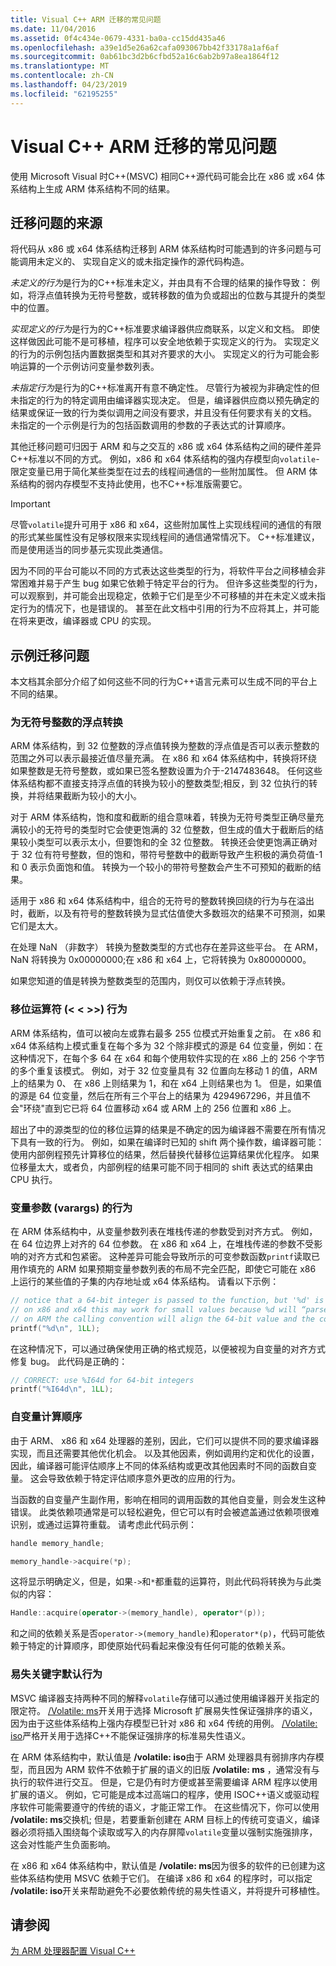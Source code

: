 ```yaml
---
title: Visual C++ ARM 迁移的常见问题
ms.date: 11/04/2016
ms.assetid: 0f4c434e-0679-4331-ba0a-cc15dd435a46
ms.openlocfilehash: a39e1d5e26a62cafa093067bb42f33178a1af6af
ms.sourcegitcommit: 0ab61bc3d2b6cfbd52a16c6ab2b97a8ea1864f12
ms.translationtype: MT
ms.contentlocale: zh-CN
ms.lasthandoff: 04/23/2019
ms.locfileid: "62195255"
---
```

# <a name="common-visual-c-arm-migration-issues"></a>Visual C++ ARM 迁移的常见问题

使用 Microsoft Visual 时C++(MSVC) 相同C++源代码可能会比在 x86 或 x64 体系结构上生成 ARM 体系结构不同的结果。

## <a name="sources-of-migration-issues"></a>迁移问题的来源

将代码从 x86 或 x64 体系结构迁移到 ARM 体系结构时可能遇到的许多问题与可能调用未定义的、 实现自定义的或未指定操作的源代码构造。

*未定义的行为*是行为的C++标准未定义，并由具有不合理的结果的操作导致： 例如，将浮点值转换为无符号整数，或转移数的值为负或超出的位数与其提升的类型中的位置。

*实现定义的行为*是行为的C++标准要求编译器供应商联系，以定义和文档。 即使这样做因此可能不是可移植，程序可以安全地依赖于实现定义的行为。 实现定义的行为的示例包括内置数据类型和其对齐要求的大小。 实现定义的行为可能会影响运算的一个示例访问变量参数列表。

*未指定行为*是行为的C++标准离开有意不确定性。 尽管行为被视为非确定性的但未指定的行为的特定调用由编译器实现决定。 但是，编译器供应商以预先确定的结果或保证一致的行为类似调用之间没有要求，并且没有任何要求有关的文档。 未指定的一个示例是行为的包括函数调用的参数的子表达式的计算顺序。

其他迁移问题可归因于 ARM 和与之交互的 x86 或 x64 体系结构之间的硬件差异C++标准以不同的方式。 例如，x86 和 x64 体系结构的强内存模型向`volatile`-限定变量已用于简化某些类型在过去的线程间通信的一些附加属性。 但 ARM 体系结构的弱内存模型不支持此使用，也不C++标准版需要它。

> [!IMPORTANT]
>  尽管`volatile`提升可用于 x86 和 x64，这些附加属性上实现线程间的通信的有限的形式某些属性没有足够权限来实现线程间的通信通常情况下。 C++标准建议，而是使用适当的同步基元实现此类通信。

因为不同的平台可能以不同的方式表达这些类型的行为，将软件平台之间移植会非常困难并易于产生 bug 如果它依赖于特定平台的行为。 但许多这些类型的行为，可以观察到，并可能会出现稳定，依赖于它们是至少不可移植的并在未定义或未指定行为的情况下，也是错误的。 甚至在此文档中引用的行为不应将其上，并可能在将来更改，编译器或 CPU 的实现。

## <a name="example-migration-issues"></a>示例迁移问题

本文档其余部分介绍了如何这些不同的行为C++语言元素可以生成不同的平台上不同的结果。

### <a name="conversion-of-floating-point-to-unsigned-integer"></a>为无符号整数的浮点转换

ARM 体系结构，到 32 位整数的浮点值转换为整数的浮点值是否可以表示整数的范围之外可以表示最接近值尽量充满。 在 x86 和 x64 体系结构中，转换将环绕如果整数是无符号整数，或如果已签名整数设置为介于-2147483648。 任何这些体系结构都不直接支持浮点值的转换为较小的整数类型;相反，到 32 位执行的转换，并将结果截断为较小的大小。

对于 ARM 体系结构，饱和度和截断的组合意味着，转换为无符号类型正确尽量充满较小的无符号的类型时它会使更饱满的 32 位整数，但生成的值大于截断后的结果较小类型可以表示太小，但要饱和的全 32 位整数。 转换还会使更饱满正确对于 32 位有符号整数，但的饱和，带符号整数中的截断导致产生积极的满负荷值-1 和 0 表示负面饱和值。 转换为一个较小的带符号整数会产生不可预知的截断的结果。

适用于 x86 和 x64 体系结构中，组合的无符号的整数转换回绕的行为与在溢出时，截断，以及有符号的整数转换为显式估值使大多数班次的结果不可预测，如果它们是太大。

在处理 NaN （非数字） 转换为整数类型的方式也存在差异这些平台。 在 ARM，NaN 将转换为 0x00000000;在 x86 和 x64 上，它将转换为 0x80000000。

如果您知道的值是转换为整数类型的范围内，则仅可以依赖于浮点转换。

### <a name="shift-operator---behavior"></a>移位运算符 (\< \< >>) 行为

ARM 体系结构，值可以被向左或靠右最多 255 位模式开始重复之前。 在 x86 和 x64 体系结构上模式重复在每个多为 32 个除非模式的源是 64 位变量，例如：在这种情况下，在每个多 64 在 x64 和每个使用软件实现的在 x86 上的 256 个字节的多个重复该模式。 例如，对于 32 位变量具有 32 位置向左移动 1 的值，ARM 上的结果为 0、 在 x86 上则结果为 1，和在 x64 上则结果也为 1。 但是，如果值的源是 64 位变量，然后在所有三个平台上的结果为 4294967296，并且值不会"环绕"直到它已将 64 位置移动 x64 或 ARM 上的 256 位置和 x86 上。

超出了中的源类型的位的移位运算的结果是不确定的因为编译器不需要在所有情况下具有一致的行为。 例如，如果在编译时已知的 shift 两个操作数，编译器可能： 使用内部例程预先计算移位的结果，然后替换代替移位运算结果优化程序。 如果位移量太大，或者负，内部例程的结果可能不同于相同的 shift 表达式的结果由 CPU 执行。

### <a name="variable-arguments-varargs-behavior"></a>变量参数 (varargs) 的行为

在 ARM 体系结构中，从变量参数列表在堆栈传递的参数受到对齐方式。 例如，在 64 位边界上对齐的 64 位参数。 在 x86 和 x64 上，在堆栈传递的参数不受影响的对齐方式和包紧密。 这种差异可能会导致所示的可变参数函数`printf`读取已用作填充的 ARM 如果预期变量参数列表的布局不完全匹配，即使它可能在 x86 上运行的某些值的子集的内存地址或 x64 体系结构。 请看以下示例：

```C
// notice that a 64-bit integer is passed to the function, but '%d' is used to read it.
// on x86 and x64 this may work for small values because %d will “parse” the low-32 bits of the argument.
// on ARM the calling convention will align the 64-bit value and the code will print a random value
printf("%d\n", 1LL);
```

在这种情况下，可以通过确保使用正确的格式规范，以便被视为自变量的对齐方式修复 bug。 此代码是正确的：

```C
// CORRECT: use %I64d for 64-bit integers
printf("%I64d\n", 1LL);
```

### <a name="argument-evaluation-order"></a>自变量计算顺序

由于 ARM、 x86 和 x64 处理器的差别，因此，它们可以提供不同的要求编译器实现，而且还需要其他优化机会。 以及其他因素，例如调用约定和优化的设置，因此，编译器可能评估顺序上不同的体系结构或更改其他因素时不同的函数自变量。 这会导致依赖于特定评估顺序意外更改的应用的行为。

当函数的自变量产生副作用，影响在相同的调用函数的其他自变量，则会发生这种错误。 此类依赖项通常是可以轻松避免，但它可以有时会被遮盖通过依赖项很难识别，或通过运算符重载。 请考虑此代码示例：

```cpp
handle memory_handle;

memory_handle->acquire(*p);
```

这将显示明确定义，但是，如果`->`和`*`都重载的运算符，则此代码将转换为与此类似的内容：

```cpp
Handle::acquire(operator->(memory_handle), operator*(p));
```

和之间的依赖关系是否`operator->(memory_handle)`和`operator*(p)`，代码可能依赖于特定的计算顺序，即使原始代码看起来像没有任何可能的依赖关系。

### <a name="volatile-keyword-default-behavior"></a>易失关键字默认行为

MSVC 编译器支持两种不同的解释`volatile`存储可以通过使用编译器开关指定的限定符。 [/Volatile: ms](reference/volatile-volatile-keyword-interpretation.md)开关用于选择 Microsoft 扩展易失性保证强排序的语义，因为由于这些体系结构上强内存模型已针对 x86 和 x64 传统的用例。 [/Volatile: iso](reference/volatile-volatile-keyword-interpretation.md)严格开关用于选择C++不能保证强排序的标准易失性语义。

在 ARM 体系结构中，默认值是 **/volatile: iso**由于 ARM 处理器具有弱排序内存模型，而且因为 ARM 软件不依赖于扩展的语义的旧版 **/volatile: ms** ，通常没有与执行的软件进行交互。 但是，它是仍有时方便或甚至需要编译 ARM 程序以使用扩展的语义。 例如，它可能是成本过高端口的程序，使用 ISOC++语义或驱动程序软件可能需要遵守的传统的语义，才能正常工作。 在这些情况下，你可以使用 **/volatile: ms**交换机; 但是，若要重新创建在 ARM 目标上的传统可变语义，编译器必须将插入围绕每个读取或写入的内存屏障`volatile`变量以强制实施强排序，这会对性能产生负面影响。

在 x86 和 x64 体系结构中，默认值是 **/volatile: ms**因为很多的软件的已创建为这些体系结构使用 MSVC 依赖于它们。 在编译 x86 和 x64 的程序时，可以指定 **/volatile: iso**开关来帮助避免不必要依赖传统的易失性语义，并将提升可移植性。

## <a name="see-also"></a>请参阅

[为 ARM 处理器配置 Visual C++](configuring-programs-for-arm-processors-visual-cpp.md)
